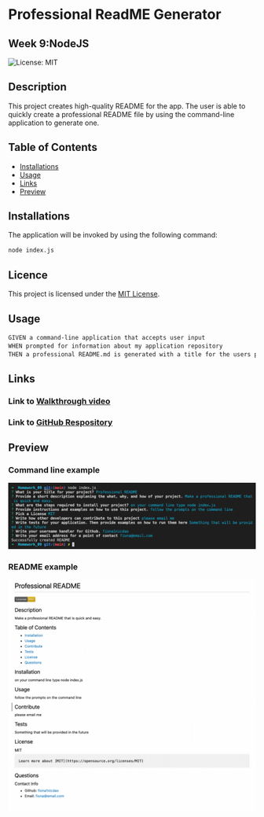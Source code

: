 # Professional ReadME Generator
## Week 9:NodeJS

![License: MIT](<https://img.shields.io/badge/License-MIT-yellow.svg>)

## Description
This project creates high-quality README for the app. The user is able to quickly create a professional README file by using the command-line application to generate one.
## Table of Contents
- [Installations](#Installations)
- [Usage](#Usage)
- [Links](#Links)
- [Preview](#Preview)

## Installations
The application will be invoked by using the following command:
```zsh
node index.js
```
## Licence 
 This project is licensed under the [MIT License](https://opensource.org/licenses/MIT).
 
## Usage
```md
GIVEN a command-line application that accepts user input 
WHEN prompted for information about my application repository
THEN a professional README.md is generated with a title for the users project, description, table of contents, installation section, usage section, contribute section, tests section, license section, and questions section
```
## Links 
### Link to [Walkthrough video](https://watch.screencastify.com/v/1aeptql6HzJm2TMUsYfn)
### Link to [GitHub Respository](https://github.com/fiona1nicdao/Homework_09)

## Preview
### Command line example 
![screenshot-commandline](./images/command-line.png)

### README example 
![screenshot-readme](./images/example-readme.png)

